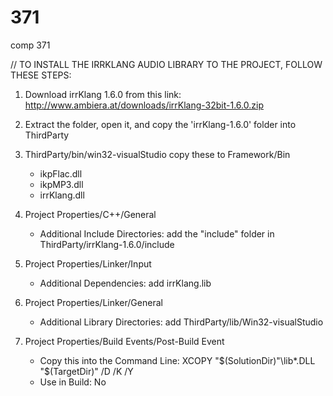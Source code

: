 # 371
comp 371

// TO INSTALL THE IRRKLANG AUDIO LIBRARY TO THE PROJECT, FOLLOW THESE STEPS: 

1. Download irrKlang 1.6.0 from this link:
	http://www.ambiera.at/downloads/irrKlang-32bit-1.6.0.zip

2. Extract the folder, open it, and copy the 'irrKlang-1.6.0' folder into ThirdParty

3. ThirdParty/bin/win32-visualStudio
	copy these to Framework/Bin
	- ikpFlac.dll
	- ikpMP3.dll
	- irrKlang.dll

4. Project Properties/C++/General
	* Additional Include Directories: add the "include" folder in ThirdParty/irrKlang-1.6.0/include
5. Project Properties/Linker/Input
	* Additional Dependencies: add irrKlang.lib
6. Project Properties/Linker/General
	* Additional Library Directories: add ThirdParty/lib/Win32-visualStudio
7. Project Properties/Build Events/Post-Build Event
	* Copy this into the Command Line: XCOPY "$(SolutionDir)"\lib*.DLL "$(TargetDir)" /D /K /Y
	* Use in Build: No
